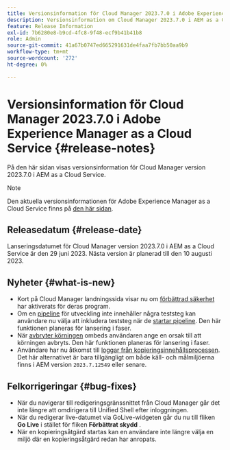 ```yaml
---
title: Versionsinformation för Cloud Manager 2023.7.0 i Adobe Experience Manager as a Cloud Service
description: Versionsinformation om Cloud Manager 2023.7.0 i AEM as a Cloud Service.
feature: Release Information
exl-id: 7b6280e8-b9cd-4fc8-9f48-ecf9b41b41b8
role: Admin
source-git-commit: 41a67b0747ed665291631de4faa7fb7bb50aa9b9
workflow-type: tm+mt
source-wordcount: '272'
ht-degree: 0%

---
```


# Versionsinformation för Cloud Manager 2023.7.0 i Adobe Experience Manager as a Cloud Service {#release-notes}

På den här sidan visas versionsinformation för Cloud Manager version 2023.7.0 i AEM as a Cloud Service.

>[!NOTE]
>
>Den aktuella versionsinformationen för Adobe Experience Manager as a Cloud Service finns på [den här sidan](/help/release-notes/release-notes-cloud/release-notes-current.md).

## Releasedatum {#release-date}

Lanseringsdatumet för Cloud Manager version 2023.7.0 i AEM as a Cloud Service är den 29 juni 2023. Nästa version är planerad till den 10 augusti 2023.

## Nyheter {#what-is-new}

* Kort på Cloud Manager landningssida visar nu om [förbättrad säkerhet](/help/implementing/cloud-manager/getting-access-to-aem-in-cloud/creating-production-programs.md) har aktiverats för deras program.
* Om en [pipeline](/help/implementing/cloud-manager/configuring-pipelines/introduction-ci-cd-pipelines.md) för utveckling inte innehåller några teststeg kan användare nu välja att inkludera teststeg när de [startar pipeline](/help/implementing/cloud-manager/configuring-pipelines/managing-pipelines.md#running-pipelines). Den här funktionen planeras för lansering i faser.
* När [avbryter körningen](/help/implementing/cloud-manager/configuring-pipelines/managing-pipelines.md#view-details) ombeds användaren ange en orsak till att körningen avbryts. Den här funktionen planeras för lansering i faser.
* Användare har nu åtkomst till [loggar från kopieringsinnehållsprocessen](/help/implementing/developing/tools/content-copy.md#accessing-logs). Det här alternativet är bara tillgängligt om både käll- och målmiljöerna finns i AEM version `2023.7.12549` eller senare.

## Felkorrigeringar {#bug-fixes}

* När du navigerar till redigeringsgränssnittet från Cloud Manager går det inte längre att omdirigera till Unified Shell efter inloggningen.
* När du redigerar live-datumet via GoLive-widgeten går du nu till fliken **Go Live** i stället för fliken **Förbättrat skydd** .
* När en kopieringsåtgärd startas kan en användare inte längre välja en miljö där en kopieringsåtgärd redan har anropats.
